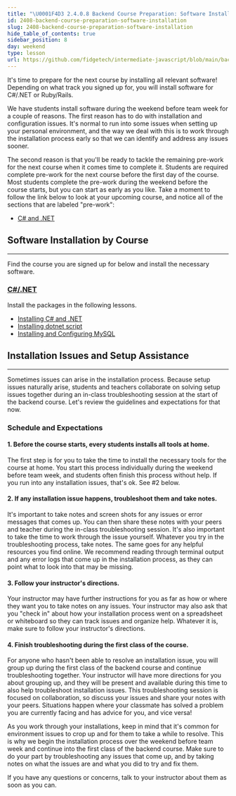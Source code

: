 ```yaml
---
title: "\U0001F4D3 2.4.0.8 Backend Course Preparation: Software Installation"
id: 2408-backend-course-preparation-software-installation
slug: 2408-backend-course-preparation-software-installation
hide_table_of_contents: true
sidebar_position: 8
day: weekend
type: lesson
url: https://github.com/fidgetech/intermediate-javascript/blob/main/backend_course_software_installation.md
---
```


It's time to prepare for the next course by installing all relevant software! Depending on what track you signed up for, you will install software for C#/.NET or Ruby/Rails. 

We have students install software during the weekend before team week for a couple of reasons. The first reason has to do with installation and configuration issues. It's normal to run into some issues when setting up your personal environment, and the way we deal with this is to work through the installation process early so that we can identify and address any issues sooner. 

The second reason is that you'll be ready to tackle the remaining pre-work for the next course when it comes time to complete it. Students are required complete pre-work for the next course before the first day of the course. Most students complete the pre-work during the weekend before the course starts, but you can start as early as you like. Take a moment to follow the link below to look at your upcoming course, and notice all of the sections that are labeled "pre-work": 

* [C# and .NET](/c-and-net)

## Software Installation by Course
---

Find the course you are signed up for below and install the necessary software.

### [C#/.NET](#c-net)

Install the packages in the following lessons.

* [Installing C# and .NET](/c-and-net/getting-started-with-c/installing-c-and-net)
* [Installing dotnet script](/c-and-net/getting-started-with-c/installing-dotnet-script)
* [Installing and Configuring MySQL](/c-and-net/getting-started-with-c/installing-and-configuring-mysql)

## Installation Issues and Setup Assistance
---

Sometimes issues can arise in the installation process. Because setup issues naturally arise, students and teachers collaborate on solving setup issues together during an in-class troubleshooting session at the start of the backend course. Let's review the guidelines and expectations for that now. 

### Schedule and Expectations

#### 1. Before the course starts, every students installs all tools at home.

The first step is for you to take the time to install the necessary tools for the course at home. You start this process individually during the weekend before team week, and students often finish this process without help. If you run into any installation issues, that's ok. See #2 below.

#### 2. If any installation issue happens, troubleshoot them and take notes.

It's important to take notes and screen shots for any issues or error messages that comes up. You can then share these notes with your peers and teacher during the in-class troubleshooting session. It's also important to take the time to work through the issue yourself. Whatever you try in the troubleshooting process, take notes. The same goes for any helpful resources you find online. We recommend reading through terminal output and any error logs that come up in the installation process, as they can point what to look into that may be missing.

#### 3. Follow your instructor's directions. 

Your instructor may have further instructions for you as far as how or where they want you to take notes on any issues. Your instructor may also ask that you "check in" about how your installation process went on a spreadsheet or whiteboard so they can track issues and organize help. Whatever it is, make sure to follow your instructor's directions.

#### 4. Finish troubleshooting during the first class of the course.

For anyone who hasn't been able to resolve an installation issue, you will group up during the first class of the backend course and continue troubleshooting together. Your instructor will have more directions for you about grouping up, and they will be present and available during this time to also help troubleshoot installation issues. This troubleshooting session is focused on collaboration, so discuss your issues and share your notes with your peers. Situations happen where your classmate has solved a problem you are currently facing and has advice for you, and vice versa!

As you work through your installations, keep in mind that it's common for environment issues to crop up and for them to take a while to resolve. This is why we begin the installation process over the weekend before team week and continue into the first class of the backend course. Make sure to do your part by troubleshooting any issues that come up, and by taking notes on what the issues are and what you did to try and fix them. 

If you have any questions or concerns, talk to your instructor about them as soon as you can.